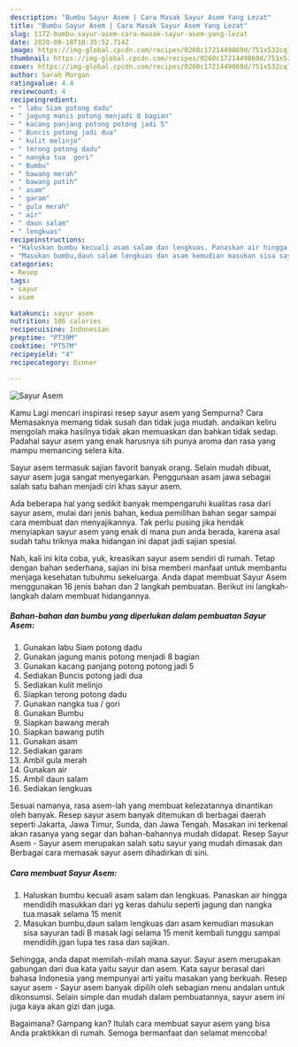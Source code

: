 ```yaml
---
description: "Bumbu Sayur Asem | Cara Masak Sayur Asem Yang Lezat"
title: "Bumbu Sayur Asem | Cara Masak Sayur Asem Yang Lezat"
slug: 1172-bumbu-sayur-asem-cara-masak-sayur-asem-yang-lezat
date: 2020-08-18T10:35:52.714Z
image: https://img-global.cpcdn.com/recipes/0260c1721449869d/751x532cq70/sayur-asem-foto-resep-utama.jpg
thumbnail: https://img-global.cpcdn.com/recipes/0260c1721449869d/751x532cq70/sayur-asem-foto-resep-utama.jpg
cover: https://img-global.cpcdn.com/recipes/0260c1721449869d/751x532cq70/sayur-asem-foto-resep-utama.jpg
author: Sarah Morgan
ratingvalue: 4.4
reviewcount: 4
recipeingredient:
- " labu Siam potong dadu"
- " jagung manis potong menjadi 8 bagian"
- " kacang panjang potong potong jadi 5"
- " Buncis potong jadi dua"
- " kulit melinjo"
- " terong potong dadu"
- " nangka tua  gori"
- " Bumbu"
- " bawang merah"
- " bawang putih"
- " asam"
- " garam"
- " gula merah"
- " air"
- " daun salam"
- " lengkuas"
recipeinstructions:
- "Haluskan bumbu kecuali asam salam dan lengkuas. Panaskan air hingga mendidih masukkan dari yg keras dahulu seperti jagung dan nangka tua.masak selama 15 menit"
- "Masukan bumbu,daun salam lengkuas dan asam kemudian masukan sisa sayuran tadi B masak lagi selama 15 menit kembali tunggu sampai mendidih.jgan lupa tes rasa dan sajikan."
categories:
- Resep
tags:
- sayur
- asem

katakunci: sayur asem 
nutrition: 186 calories
recipecuisine: Indonesian
preptime: "PT39M"
cooktime: "PT57M"
recipeyield: "4"
recipecategory: Dinner

---
```



![Sayur Asem](https://img-global.cpcdn.com/recipes/0260c1721449869d/751x532cq70/sayur-asem-foto-resep-utama.jpg)

Kamu Lagi mencari inspirasi resep sayur asem yang Sempurna? Cara Memasaknya memang tidak susah dan tidak juga mudah. andaikan keliru mengolah maka hasilnya tidak akan memuaskan dan bahkan tidak sedap. Padahal sayur asem yang enak harusnya sih punya aroma dan rasa yang mampu memancing selera kita.

Sayur asem termasuk sajian favorit banyak orang. Selain mudah dibuat, sayur asem juga sangat menyegarkan. Penggunaan asam jawa sebagai salah satu bahan menjadi ciri khas sayur asem.

Ada beberapa hal yang sedikit banyak mempengaruhi kualitas rasa dari sayur asem, mulai dari jenis bahan, kedua pemilihan bahan segar sampai cara membuat dan menyajikannya. Tak perlu pusing jika hendak menyiapkan sayur asem yang enak di mana pun anda berada, karena asal sudah tahu triknya maka hidangan ini dapat jadi sajian spesial.


Nah, kali ini kita coba, yuk, kreasikan sayur asem sendiri di rumah. Tetap dengan bahan sederhana, sajian ini bisa memberi manfaat untuk membantu menjaga kesehatan tubuhmu sekeluarga. Anda dapat membuat Sayur Asem menggunakan 16 jenis bahan dan 2 langkah pembuatan. Berikut ini langkah-langkah dalam membuat hidangannya.

<!--inarticleads1-->

##### Bahan-bahan dan bumbu yang diperlukan dalam pembuatan Sayur Asem:

1. Gunakan  labu Siam potong dadu
1. Gunakan  jagung manis potong menjadi 8 bagian
1. Gunakan  kacang panjang potong potong jadi 5
1. Sediakan  Buncis potong jadi dua
1. Sediakan  kulit melinjo
1. Siapkan  terong potong dadu
1. Gunakan  nangka tua / gori
1. Gunakan  Bumbu
1. Siapkan  bawang merah
1. Siapkan  bawang putih
1. Gunakan  asam
1. Sediakan  garam
1. Ambil  gula merah
1. Gunakan  air
1. Ambil  daun salam
1. Sediakan  lengkuas


Sesuai namanya, rasa asem-lah yang membuat kelezatannya dinantikan oleh banyak. Resep sayur asem banyak ditemukan di berbagai daerah seperti Jakarta, Jawa Timur, Sunda, dan Jawa Tengah. Masakan ini terkenal akan rasanya yang segar dan bahan-bahannya mudah didapat. Resep Sayur Asem - Sayur asem merupakan salah satu sayur yang mudah dimasak dan Berbagai cara memasak sayur asem dihadirkan di sini. 

<!--inarticleads2-->

##### Cara membuat Sayur Asem:

1. Haluskan bumbu kecuali asam salam dan lengkuas. Panaskan air hingga mendidih masukkan dari yg keras dahulu seperti jagung dan nangka tua.masak selama 15 menit
1. Masukan bumbu,daun salam lengkuas dan asam kemudian masukan sisa sayuran tadi B masak lagi selama 15 menit kembali tunggu sampai mendidih.jgan lupa tes rasa dan sajikan.


Sehingga, anda dapat memilah-milah mana sayur. Sayur asem merupakan gabungan dari dua kata yaitu sayur dan asem. Kata sayur berasal dari bahasa Indonesia yang mempunyai arti yaitu masakan yang berkuah. Resep sayur asem - Sayur asem banyak dipilih oleh sebagian menu andalan untuk dikonsumsi. Selain simple dan mudah dalam pembuatannya, sayur asem ini juga kaya akan gizi dan juga. 

Bagaimana? Gampang kan? Itulah cara membuat sayur asem yang bisa Anda praktikkan di rumah. Semoga bermanfaat dan selamat mencoba!
